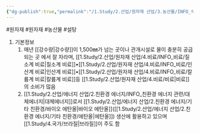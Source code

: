 ```yaml
---
{"dg-publish":true,"permalink":"/1.Study/2.산업/원자재 산업/3.농산물/INFO_식량,가축 등/사탕수수/","created":"2024-11-20T21:02:28.922+09:00","updated":"2025-06-26T13:28:28.208+09:00"}
---
```


#원자재  #원자재  #농산물 #설탕


1. 기본정보
	1. 매년 [[강수량\|강수량]]이 1,500㎜가 넘는 곳이나 관개시설로 물이 충분히 공급되는 곳 에서 잘 자라며, [[1.Study/2.산업/원자재 산업/4.비료/INFO_비료/질소계 비료\|질소계 비료]]•[[1.Study/2.산업/원자재 산업/4.비료/INFO_비료/인산계 비료\|인산계 비료]]•[[1.Study/2.산업/원자재 산업/4.비료/INFO_비료/칼륨계 비료\|칼륨계 비료]]등 [[1.Study/2.산업/원자재 산업/4.비료/비료\|비료]]의 소비가 많음 
	2. [[1.Study/2.산업/에너지 산업/2.친환경 에너지/INFO_친환경 에너지 관련/대체에너지\|대체에너지]]로서 [[1.Study/2.산업/에너지 산업/2.친환경 에너지/기타 친환경/바이오 에탄올\|바이오 에탄올]]([[1.Study/2.산업/에너지 산업/2.친환경 에너지/기타 친환경/에탄올\|에탄올]]) 생산에 활용하고 있으며 [[1.Study/4.국가/브라질\|브라질]]이 주도 함